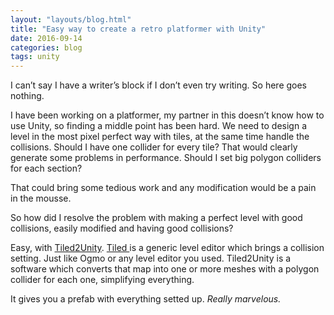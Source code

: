 ```yaml
---
layout: "layouts/blog.html"
title: "Easy way to create a retro platformer with Unity"
date: 2016-09-14
categories: blog
tags: unity
---
```

I can’t say I have a writer’s block if I don’t even try writing. So here goes nothing. 

I have been working on a platformer, my partner in this doesn’t know how to use Unity, so finding a middle point has been hard. We need to design a level in the most pixel perfect way with tiles, at the same time handle the collisions. Should I have one collider for every tile? That would clearly generate some problems in performance. Should I set big polygon colliders for each section?  

That could bring some tedious work and any modification would be a pain in the mousse.  

So how did I resolve the problem with making a perfect level with good collisions, easily modified and having good collisions?  

Easy, with [Tiled2Unity](http://www.seanba.com/tiled2unity). [Tiled ](http://www.mapeditor.org/)is a generic level editor which brings a collision setting. Just like Ogmo or any level editor you used. Tiled2Unity is a software which converts that map into one or more meshes with a polygon collider for each one, simplifying everything.  

It gives you a prefab with everything setted up. _Really marvelous._
